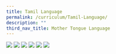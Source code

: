 ```yaml
---
title: Tamil Language
permalink: /curriculum/Tamil-Language/
description: ""
third_nav_title: Mother Tongue Language
---
```

![](/images/TL%20page%201.png)
![](/images/TL%20page%202.png)
![](/images/TL%20page%203.png)
![](/images/TL%20page%204.png)
![](/images/TL%20page%205.png)
![](/images/TL%20page%206.png)